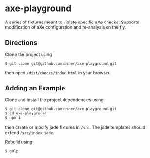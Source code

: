 # axe-playground

A series of fixtures meant to violate specific [aXe](https://github.com/dequelabs/axe-core) checks. Supports modification of aXe configuration and re-analysis on the fly.

## Directions

Clone the project using

```bash
$ git clone git@github.com:isner/axe-playground.git
```

then open `/dist/checks/index.html` in your browser.

## Adding an Example

Clone and install the project dependencies using

```bash
$ git clone git@github.com:isner/axe-playground.git
$ cd axe-playground
$ npm i
```

then create or modify jade fixtures in `/src`. The jade templates should extend `/src/index.jade`.

Rebuild using

```bash
$ gulp
```
